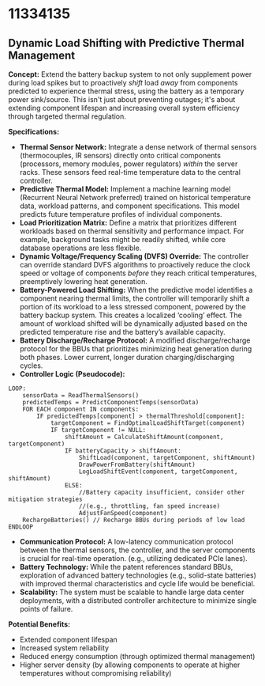 # 11334135

## Dynamic Load Shifting with Predictive Thermal Management

**Concept:** Extend the battery backup system to not only supplement power during load spikes but to proactively *shift* load *away* from components predicted to experience thermal stress, using the battery as a temporary power sink/source. This isn't just about preventing outages; it's about extending component lifespan and increasing overall system efficiency through targeted thermal regulation.

**Specifications:**

*   **Thermal Sensor Network:** Integrate a dense network of thermal sensors (thermocouples, IR sensors) directly onto critical components (processors, memory modules, power regulators) *within* the server racks. These sensors feed real-time temperature data to the central controller.
*   **Predictive Thermal Model:** Implement a machine learning model (Recurrent Neural Network preferred) trained on historical temperature data, workload patterns, and component specifications. This model predicts future temperature profiles of individual components.
*   **Load Prioritization Matrix:** Define a matrix that prioritizes different workloads based on thermal sensitivity and performance impact.  For example, background tasks might be readily shifted, while core database operations are less flexible.
*   **Dynamic Voltage/Frequency Scaling (DVFS) Override:** The controller can override standard DVFS algorithms to proactively reduce the clock speed or voltage of components *before* they reach critical temperatures, preemptively lowering heat generation.
*   **Battery-Powered Load Shifting:** When the predictive model identifies a component nearing thermal limits, the controller will temporarily shift a portion of its workload to a less stressed component, powered by the battery backup system. This creates a localized ‘cooling’ effect.  The amount of workload shifted will be dynamically adjusted based on the predicted temperature rise and the battery’s available capacity.
*   **Battery Discharge/Recharge Protocol:**  A modified discharge/recharge protocol for the BBUs that prioritizes minimizing heat generation during both phases.  Lower current, longer duration charging/discharging cycles.
*   **Controller Logic (Pseudocode):**

```
LOOP:
    sensorData = ReadThermalSensors()
    predictedTemps = PredictComponentTemps(sensorData)
    FOR EACH component IN components:
        IF predictedTemps[component] > thermalThreshold[component]:
            targetComponent = FindOptimalLoadShiftTarget(component)
            IF targetComponent != NULL:
                shiftAmount = CalculateShiftAmount(component, targetComponent)
                IF batteryCapacity > shiftAmount:
                    ShiftLoad(component, targetComponent, shiftAmount)
                    DrawPowerFromBattery(shiftAmount)
                    LogLoadShiftEvent(component, targetComponent, shiftAmount)
                ELSE:
                    //Battery capacity insufficient, consider other mitigation strategies
                    //(e.g., throttling, fan speed increase)
                    AdjustFanSpeed(component)
    RechargeBatteries() // Recharge BBUs during periods of low load
ENDLOOP
```

*   **Communication Protocol:** A low-latency communication protocol between the thermal sensors, the controller, and the server components is crucial for real-time operation. (e.g., utilizing dedicated PCIe lanes).
*   **Battery Technology:**  While the patent references standard BBUs, exploration of advanced battery technologies (e.g., solid-state batteries) with improved thermal characteristics and cycle life would be beneficial.
*   **Scalability:** The system must be scalable to handle large data center deployments, with a distributed controller architecture to minimize single points of failure.

**Potential Benefits:**

*   Extended component lifespan
*   Increased system reliability
*   Reduced energy consumption (through optimized thermal management)
*   Higher server density (by allowing components to operate at higher temperatures without compromising reliability)